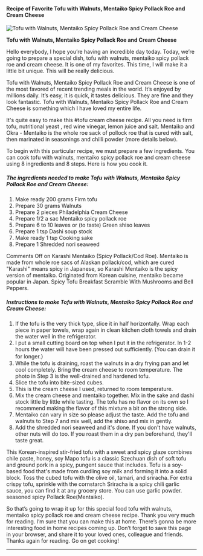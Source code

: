             

#### Recipe of Favorite Tofu with Walnuts, Mentaiko Spicy Pollack Roe and Cream Cheese

![Tofu with Walnuts, Mentaiko Spicy Pollack Roe and Cream Cheese](https://img-global.cpcdn.com/recipes/5600087265771520/751x532cq70/tofu-with-walnuts-mentaiko-spicy-pollack-roe-and-cream-cheese-recipe-main-photo.jpg)

**Tofu with Walnuts, Mentaiko Spicy Pollack Roe and Cream Cheese**

Hello everybody, I hope you’re having an incredible day today. Today, we’re going to prepare a special dish, tofu with walnuts, mentaiko spicy pollack roe and cream cheese. It is one of my favorites. This time, I will make it a little bit unique. This will be really delicious.

Tofu with Walnuts, Mentaiko Spicy Pollack Roe and Cream Cheese is one of the most favored of recent trending meals in the world. It’s enjoyed by millions daily. It’s easy, it is quick, it tastes delicious. They are fine and they look fantastic. Tofu with Walnuts, Mentaiko Spicy Pollack Roe and Cream Cheese is something which I have loved my entire life.

It's quite easy to make this #tofu cream cheese recipe. All you need is firm tofu, nutritional yeast , red wine vinegar, lemon juice and salt. Mentaiko and Okra - Mentaiko is the whole roe sack of pollock roe that is cured with salt, then marinated in seasonings and chilli powder (more details below).

To begin with this particular recipe, we must prepare a few ingredients. You can cook tofu with walnuts, mentaiko spicy pollack roe and cream cheese using 8 ingredients and 8 steps. Here is how you cook it.

##### The ingredients needed to make Tofu with Walnuts, Mentaiko Spicy Pollack Roe and Cream Cheese:

1.  Make ready 200 grams Firm tofu
2.  Prepare 30 grams Walnuts
3.  Prepare 2 pieces Philadelphia Cream Cheese
4.  Prepare 1/2 a sac Mentaiko spicy pollack roe
5.  Prepare 6 to 10 leaves or (to taste) Green shiso leaves
6.  Prepare 1 tsp Dashi soup stock
7.  Make ready 1 tsp Cooking sake
8.  Prepare 1 Shredded nori seaweed

Comments Off on Karashi Mentaiko (Spicy Pollack/Cod Roe). Mentaiko is made from whole roe sacs of Alaskan pollack/cod, which are cured "Karashi" means spicy in Japanese, so Karashi Mentaiko is the spicy version of mentaiko. Originated from Korean cuisine, mentaiko became popular in Japan. Spicy Tofu Breakfast Scramble With Mushrooms and Bell Peppers.

##### Instructions to make Tofu with Walnuts, Mentaiko Spicy Pollack Roe and Cream Cheese:

1.  If the tofu is the very thick type, slice it in half horizontally. Wrap each piece in paper towels, wrap again in clean kitchen cloth towels and drain the water well in the refrigerator.
2.  I put a small cutting board on top when I put it in the refrigerator. In 1-2 hours the water will have been pressed out sufficiently. (You can drain it for longer.）
3.  While the tofu is draining, roast the walnuts in a dry frying pan and let cool completely. Bring the cream cheese to room temperature. The photo in Step 3 is the well-drained and hardened tofu.
4.  Slice the tofu into bite-sized cubes.
5.  This is the cream cheese I used, returned to room temperature.
6.  Mix the cream cheese and mentaiko together. Mix in the sake and dashi stock little by little while tasting. The tofu has no flavor on its own so I recommend making the flavor of this mixture a bit on the strong side.
7.  Mentaiko can vary in size so please adjust the taste. Add the tofu and walnuts to Step 7 and mix well, add the shiso and mix in gently.
8.  Add the shredded nori seaweed and it's done. If you don't have walnuts, other nuts will do too. If you roast them in a dry pan beforehand, they'll taste great.

This Korean-inspired stir-fried tofu with a sweet and spicy glaze combines chile paste, honey, soy Mapo tofu is a classic Szechuan dish of soft tofu and ground pork in a spicy, pungent sauce that includes. Tofu is a soy-based food that's made from curdling soy milk and forming it into a solid block. Toss the cubed tofu with the olive oil, tamari, and sriracha. For extra crispy tofu, sprinkle with the cornstarch Sriracha is a spicy chili garlic sauce, you can find it at any grocery store. You can use garlic powder. seasoned spicy Pollack Roe(Mentaiko).

So that’s going to wrap it up for this special food tofu with walnuts, mentaiko spicy pollack roe and cream cheese recipe. Thank you very much for reading. I’m sure that you can make this at home. There’s gonna be more interesting food in home recipes coming up. Don’t forget to save this page in your browser, and share it to your loved ones, colleague and friends. Thanks again for reading. Go on get cooking!

* * *